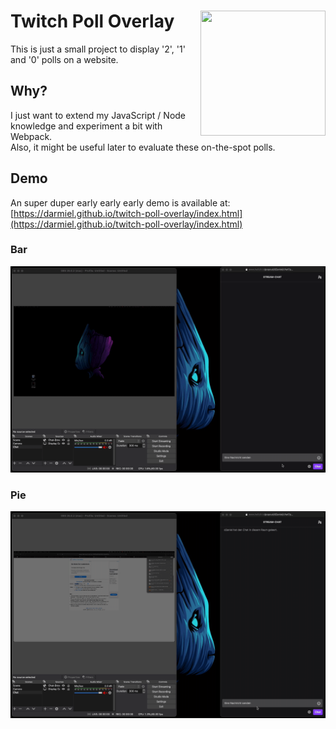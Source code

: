 # Twitch Poll Overlay<img align="right" width="200" height="200" src="https://i.imgur.com/v7TevuS.png">
This is just a small project to display '2', '1' and '0' polls on a website.

## Why?
I just want to extend my JavaScript / Node knowledge and experiment a bit with Webpack.  
Also, it might be useful later to evaluate these on-the-spot polls.

## Demo
An super duper early early early demo is available at:  
[https://darmiel.github.io/twitch-poll-overlay/index.html](https://darmiel.github.io/twitch-poll-overlay/index.html)

### Bar
![demo-bar](assets/demo-bar.gif)

### Pie
![demo-pie](assets/demo-pie.gif)